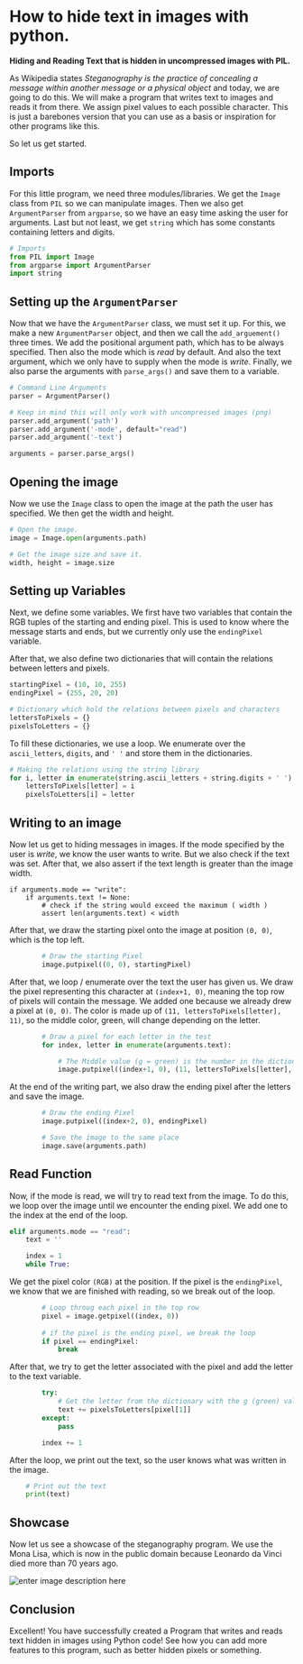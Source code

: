 
# How to hide text in images with python.
**Hiding and Reading Text that is hidden in uncompressed images with PIL.**

As Wikipedia states *Steganography is the practice of concealing a message within another message or a physical object* and today, we are going to do this. We will make a program that writes text to images and reads it from there. We assign pixel values to each possible character. This is just a barebones version that you can use as a basis or inspiration for other programs like this.

So let us get started.

## Imports

For this little program, we need three modules/libraries. We get the `Image` class from `PIL` so we can manipulate images. Then we also get `ArgumentParser` from `argparse`, so we have an easy time asking the user for arguments. Last but not least, we get `string` which has some constants containing letters and digits.

```python
# Imports
from PIL import Image
from argparse import ArgumentParser
import string
```

## Setting up the `ArgumentParser`

Now that we have the `ArgumentParser` class, we must set it up. For this, we make a new `ArgumentParser` object, and then we call the `add_arguement()` three times. We add the positional argument path, which has to be always specified. Then also the mode which is *read* by default. And also the text argument, which we only have to supply when the mode is *write*. Finally, we also parse the arguments with `parse_args()` and save them to a variable.

```python
# Command Line Arguments
parser = ArgumentParser()

# Keep in mind this will only work with uncompressed images (png)
parser.add_argument('path')
parser.add_argument('-mode', default="read")
parser.add_argument('-text')

arguments = parser.parse_args()
```

## Opening the image

Now we use the `Image` class to open the image at the path the user has specified. We then get the width and height.

```python
# Open the image.
image = Image.open(arguments.path)

# Get the image size and save it.
width, height = image.size
```

## Setting up Variables

Next, we define some variables. We first have two variables that contain the RGB tuples of the starting and ending pixel. This is used to know where the message starts and ends, but we currently only use the `endingPixel` variable.

After that, we also define two dictionaries that will contain the relations between letters and pixels.

```python
startingPixel = (10, 10, 255)
endingPixel = (255, 20, 20)

# Dictionary which hold the relations between pixels and characters
lettersToPixels = {}
pixelsToLetters = {}
```

To fill these dictionaries, we use a loop. We enumerate over the `ascii_letters`, `digits`, and `' '` and store them in the dictionaries.

```python
# Making the relations using the string library
for i, letter in enumerate(string.ascii_letters + string.digits + ' '):
    lettersToPixels[letter] = i
    pixelsToLetters[i] = letter
```

## Writing to an image

Now let us get to hiding messages in images. If the mode specified by the user is *write*, we know the user wants to write. But we also check if the text was set. After that, we also assert if the text length is greater than the image width.

```
if arguments.mode == "write":
    if arguments.text != None:
		# check if the string would exceed the maximum ( width )
        assert len(arguments.text) < width
```

After that, we draw the starting pixel onto the image at position `(0, 0)`, which is the top left.

```python
		# Draw the starting Pixel
        image.putpixel((0, 0), startingPixel)
```

After that, we loop / enumerate over the text the user has given us. We draw the pixel representing this character at `(index+1, 0)`, meaning the top row of pixels will contain the message. We added one because we already drew a pixel at `(0, 0)`. The color is made up of `(11, lettersToPixels[letter], 11)`, so the middle color, green, will change depending on the letter.

```py
        # Draw a pixel for each letter in the test
        for index, letter in enumerate(arguments.text):

            # The Middle value (g = green) is the number in the dictionary
            image.putpixel((index+1, 0), (11, lettersToPixels[letter], 11))
```

At the end of the writing part, we also draw the ending pixel after the letters and save the image.

```python
		# Draw the ending Pixel
        image.putpixel((index+2, 0), endingPixel)

        # Save the image to the same place
        image.save(arguments.path)
```

## Read Function

Now, if the mode is read, we will try to read text from the image. To do this, we loop over the image until we encounter the ending pixel. We add one to the index at the end of the loop.

```python
elif arguments.mode == "read":
    text = ''

    index = 1
    while True:
```

We get the pixel color `(RGB)` at the position. If the pixel is the `endingPixel`, we know that we are finished with reading, so we break out of the loop.

```python
		# Loop throug each pixel in the top row
        pixel = image.getpixel((index, 0))
		
		# if the pixel is the ending pixel, we break the loop
        if pixel == endingPixel:
            break
```

After that, we try to get the letter associated with the pixel and add the letter to the text variable.

```python
		try:
            # Get the letter from the dictionary with the g (green) value.
            text += pixelsToLetters[pixel[1]]
        except:
            pass

        index += 1
```

After the loop, we print out the text, so the user knows what was written in the image.

```python
    # Print out the text
    print(text)
```

## Showcase

Now let us see a showcase of the steganography program. We use the Mona Lisa, which is now in the public domain because Leonardo da Vinci died more than 70 years ago.

![enter image description here](https://maximmaeder.com/wp-content/uploads/2022/07/stega.gif)


## Conclusion

Excellent! You have successfully created a Program that writes and reads text hidden in images using Python code! See how you can add more features to this program, such as better hidden pixels or something.